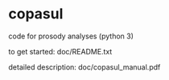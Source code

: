 # copasul
code for prosody analyses (python 3)

to get started:
doc/README.txt

detailed description:
doc/copasul_manual.pdf
